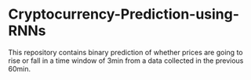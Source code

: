 # Cryptocurrency-Prediction-using-RNNs
This repository contains binary prediction of whether prices are going to rise or fall in a time window of 3min from a data collected in the previous 60min.

